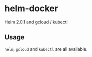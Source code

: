 # helm-docker

Helm 2.0.1 and gcloud / kubectl

## Usage

`helm`, `gcloud` and `kubectl` are all available.


